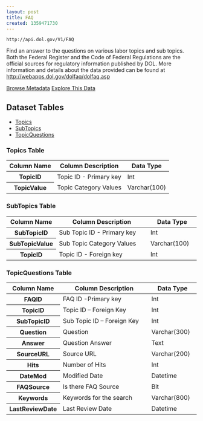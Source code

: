 ```yaml
---
layout: post
title: FAQ
created: 1359471730
---
```


```
http://api.dol.gov/V1/FAQ
```

<p>Find an answer to the questions on various labor topics and sub topics. Both the Federal Register and the Code of Federal Regulations are the official sources for regulatory information published by DOL. More information and details about the data provided can be found at <a href="http://webapps.dol.gov/dolfaq/dolfaq.asp">http://webapps.dol.gov/dolfaq/dolfaq.asp</a></p>


<a href ="http://api.dol.gov/V1/FAQ/$metadata" class="button radius button_dataset">Browse Metadata</a>
<a href ="https://devtools.dol.gov/APISampler/Home/Index1?datasetName=DOL FAQ" class="button radius button_dataset">Explore This Data</a>


## Dataset Tables

- [Topics](#Topics)
- [SubTopics](#SubTopics)
- [TopicQuestions](#TopicQuestions)

<h3><a name="Topics">Topics Table</a></h3>

<table>
	<thead>
		<tr>
			<th>Column Name</th>
			<th>Column Description</th>
			<th>Data Type</th>
		</tr>
	</thead>
	<tbody>
		<tr>
			<th>TopicID</th>
			<td>Topic ID - Primary key</td>
			<td>Int</td>
		</tr>
		<tr>
			<th>TopicValue</th>
			<td>Topic Category Values</td>
			<td>Varchar(100)</td>
		</tr>
	</tbody>
</table>
<h3><a name="SubTopics">SubTopics Table</a></h3>

<table>
	<thead>
		<tr>
			<th width="25%">Column Name</th>
			<th>Column Description</th>
			<th>Data Type</th>
		</tr>
	</thead>
	<tbody>
		<tr>
			<th>SubTopicID</th>
			<td>Sub Topic ID - Primary key</td>
			<td>Int</td>
		</tr>
		<tr>
			<th>SubTopicValue</th>
			<td>Sub Topic Category Values</td>
			<td>Varchar(100)</td>
		</tr>
		<tr>
			<th>TopicID</th>
			<td>Topic ID - Foreign key</td>
			<td>Int</td>
		</tr>
	</tbody>
</table>
<h3><a name="TopicQuestions">TopicQuestions Table</a></h3>

<table>
	<thead>
		<tr>
			<th width="25%">Column Name</th>
			<th>Column Description</th>
			<th>Data Type</th>
		</tr>
	</thead>
	<tbody>
		<tr>
			<th>FAQID</th>
			<td>FAQ ID -Primary key</td>
			<td>Int</td>
		</tr>
		<tr>
			<th>TopicID</th>
			<td>Topic ID – Foreign Key</td>
			<td>Int</td>
		</tr>
		<tr>
			<th>SubTopicID</th>
			<td>Sub Topic ID – Foreign Key</td>
			<td>Int</td>
		</tr>
		<tr>
			<th>Question</th>
			<td>Question</td>
			<td>Varchar(300)</td>
		</tr>
		<tr>
			<th>Answer</th>
			<td>Question Answer</td>
			<td>Text</td>
		</tr>
		<tr>
			<th>SourceURL</th>
			<td>Source URL</td>
			<td>Varchar(200)</td>
		</tr>
		<tr>
			<th>Hits</th>
			<td>Number of Hits</td>
			<td>Int</td>
		</tr>
		<tr>
			<th>DateMod</th>
			<td>Modified Date</td>
			<td>Datetime</td>
		</tr>
		<tr>
			<th>FAQSource</th>
			<td>Is there FAQ Source</td>
			<td>Bit</td>
		</tr>
		<tr>
			<th>Keywords</th>
			<td>Keywords for the search</td>
			<td>Varchar(800)</td>
		</tr>
		<tr>
			<th>LastReviewDate</th>
			<td>Last Review Date</td>
			<td>Datetime</td>
		</tr>
	</tbody>
</table>
